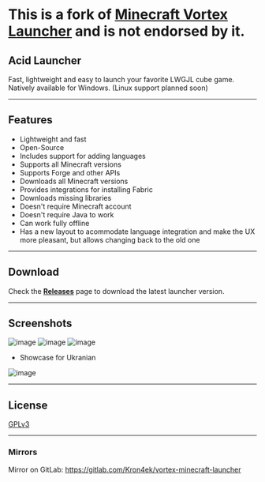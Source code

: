 # This is a fork of [Minecraft Vortex Launcher](https://github.com/Kron4ek/minecraft-vortex-launcher) and is not endorsed by it. 
## Acid Launcher

Fast, lightweight and easy to launch your favorite LWGJL cube game. Natively available for Windows. (Linux support planned soon)

---

## Features

* Lightweight and fast
* Open-Source
* Includes support for adding languages
* Supports all Minecraft versions
* Supports Forge and other APIs
* Downloads all Minecraft versions
* Provides integrations for installing Fabric
* Downloads missing libraries
* Doesn't require Minecraft account
* Doesn't require Java to work
* Can work fully offline
* Has a new layout to acommodate language integration and make the UX more pleasant, but allows changing back to the old one
  
---

## Download

Check the [**Releases**](https://github.com/stuxvii/acid-launcher/releases) page to download the latest launcher version.


---

## Screenshots

![image](https://github.com/user-attachments/assets/3b797e01-1d24-417c-9392-b51e55848af8)
![image](https://github.com/user-attachments/assets/8bb3356d-581f-4c70-a4fe-5f2bf30455bb)
![image](https://github.com/user-attachments/assets/1fc6ab9e-7caa-4f7f-8632-21107630801d)
- Showcase for Ukranian

![image](https://github.com/user-attachments/assets/1f148afc-d8c9-4190-9d5a-8080ef1cef25)

---

## License

[GPLv3](https://github.com/stuxvii/acid-launcher/blob/master/LICENSE.txt)

---

### Mirrors

Mirror on GitLab: https://gitlab.com/Kron4ek/vortex-minecraft-launcher
